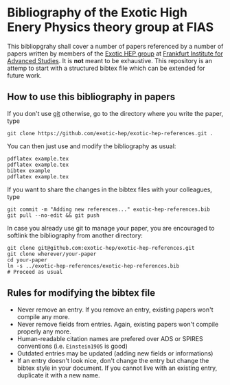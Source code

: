 # Bibliography of the Exotic High Enery Physics theory group at FIAS

This bibliopgrahy shall cover a number of papers referenced by a number of papers written by members of the
[Exotic HEP group](https://www.fias.science/en/theoretical-physics/research-groups/piero-nicolini/)
at [Frankfurt Institute for Advanced Studies](https://fias.institute/). It is **not** meant to be exhaustive.
This repository is an attemp to start with a structured bibtex file which can be extended for future
work.

## How to use this bibliography in papers

If you don't use [git](https://git-scm.com/) otherwise, go to the directory where you write the paper, type

    git clone https://github.com/exotic-hep/exotic-hep-references.git .

You can then just use and modify the bibliography as usual:

    pdflatex example.tex
    pdflatex example.tex
    bibtex example
    pdflatex example.tex
    
If you want to share the changes in the bibtex files with your colleagues, type

    git commit -m "Adding new references..." exotic-hep-references.bib
    git pull --no-edit && git push

In case you already use git to manage your paper, you are encouraged to softlink the bibliography
from another directory:

    git clone git@github.com:exotic-hep/exotic-hep-references.git
    git clone wherever/your-paper
    cd your-paper
    ln -s ../exotic-hep-references/exotic-hep-references.bib
    # Proceed as usual

## Rules for modifying the bibtex file

* Never remove an entry. If you remove an entry, existing papers won't compile any more.
* Never remove fields from entries. Again, existing papers won't compile properly any more.
* Human-readable citation names are prefered over ADS or SPIRES conventions (i.e. `Einstein1905` is good)
* Outdated entries may be updated (adding new fields or informations)
* If an entry doesn't look nice, don't change the entry but change the bibtex style in your document.
  If you cannot live with an existing entry, duplicate it with a new name.
